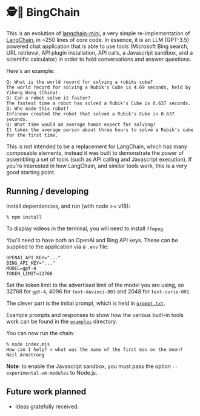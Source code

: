 # 🕵️🔗 BingChain

This is an evolution of [langchain-mini](https://github.com/ColinEberhardt/langchain-mini), a very simple re-implementation of [LangChain](https://github.com/hwchase17/langchain), in ~250 lines of core code. In essence, it is an LLM (GPT-3.5) powered chat application that is able to use tools (Microsoft Bing search, URL retrieval, API plugin installation, API calls, a Javascript sandbox, and a scientific calculator) in order to hold conversations and answer questions.

Here's an example:

~~~
Q: What is the world record for solving a rubiks cube?
The world record for solving a Rubik's Cube is 4.69 seconds, held by Yiheng Wang (China).
Q: Can a robot solve it faster?
The fastest time a robot has solved a Rubik's Cube is 0.637 seconds.
Q: Who made this robot?
Infineon created the robot that solved a Rubik's Cube in 0.637 seconds.
Q: What time would an average human expect for solving?
It takes the average person about three hours to solve a Rubik's cube for the first time.
~~~

This is not intended to be a replacement for LangChain, which has many composable elements, instead it was built to demonstrate the power of assembling a set of tools (such as API calling and Javascript execution). If you're interested in how LangChain, and similar tools work, this is a very good starting point.

## Running / developing

Install dependencies, and run (with node >= v18):

~~~
% npm install
~~~

To display videos in the terminal, you will need to install `ffmpeg`.

You'll need to have both an OpenAI and Bing API keys. These can be supplied to the application via a `.env` file:

~~~
OPENAI_API_KEY="..."
BING_API_KEY="..."
MODEL=gpt-4
TOKEN_LIMIT=32768
~~~

Set the token limit to the advertised limit of the model you are using, so 32768 for `gpt-4`, 4096 for `text-davinci-003` and 2048 for `text-curie-001`.

The clever part is the initial prompt, which is held in [`prompt.txt`](https://raw.githubusercontent.com/postman-open-technologies/bingchain/main/prompt.txt).

Example prompts and responses to show how the various built-in tools work can be found in the [`examples`](https://github.com/postman-open-technologies/bingchain/tree/main/examples) directory.

You can now run the chain:

~~~
% node index.mjs
How can I help? > what was the name of the first man on the moon?
Neil Armstrong
~~~

**Note**: to enable the Javascript sandbox, you must pass the option `--experimental-vm-modules` to Node.js.

## Future work planned

* Ideas gratefully received.
